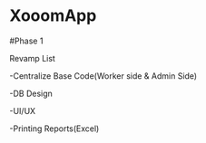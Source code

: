 # XooomApp


#Phase 1

Revamp List

-Centralize Base Code(Worker side & Admin Side)

-DB Design

-UI/UX

-Printing Reports(Excel)
